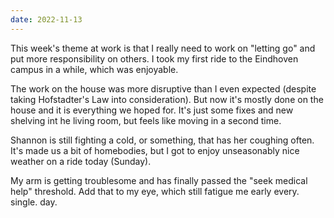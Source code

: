 ```yaml
---
date: 2022-11-13
---
```


This week's theme at work is that I really need to work on "letting go" and put more responsibility on others. I took my first ride to the Eindhoven campus in a while, which was enjoyable.

The work on the house was more disruptive than I even expected (despite taking Hofstadter's Law into consideration). But now it's mostly done on the house and it is everything we hoped for. It's just some fixes and new shelving int he living room, but feels like moving in a second time.

Shannon is still fighting a cold, or something, that has her coughing often. It's made us a bit of homebodies, but I got to enjoy unseasonably nice weather on a ride today (Sunday).

My arm is getting troublesome and has finally passed the "seek medical help" threshold. Add that to my eye, which still fatigue me early every. single. day.
